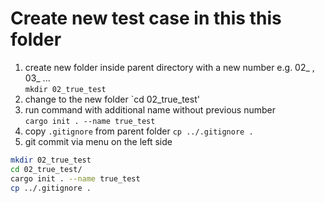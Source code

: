 # Create new test case in this this folder

1. create new folder inside parent directory with a new number
e.g. 02_ , 03_ ...  
`mkdir 02_true_test`
2. change to the new folder 
`cd 02_true_test'
3. run command with additional name without previous number  
`cargo init . --name true_test`
4. copy `.gitignore` from parent folder
`cp ../.gitignore . `
5. git commit via menu on the left side




``` bash
mkdir 02_true_test 
cd 02_true_test/
cargo init . --name true_test
cp ../.gitignore .
```
